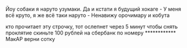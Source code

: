 Йоу собаки я наруто узумаки.
Да и кстати я будущий хокаге -
У меня всё круто, я же всё таки наруто -
Ненавижу орочимару и кобута

кто прочитает эту строчку, тот ослепнет через 5 минут
чтобы снять проклятие скиньте 100 рублей
на сбербанк по номеру ************
МакАР верни сотку
